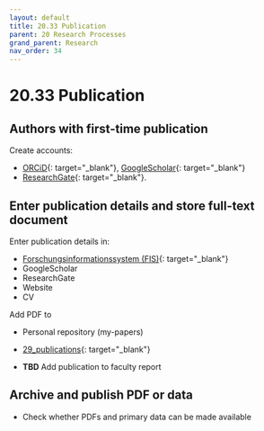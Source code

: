 ```yaml
---
layout: default
title: 20.33 Publication
parent: 20 Research Processes
grand_parent: Research
nav_order: 34
---
```


# 20.33 Publication

## Authors with first-time publication

Create accounts:

- [ORCiD](https://orcid.org/){: target="_blank"}, [GoogleScholar](https://scholar.google.com/intl/de/scholar/citations.html){: target="_blank"}
- [ResearchGate](https://www.researchgate.net/){: target="_blank"}.

## Enter publication details and store full-text document

Enter publication details in:

- [Forschungsinformationssystem (FIS)]([https://fis.uni-bamberg.de/](https://fis.uni-bamberg.de/mydspace)){: target="_blank"}
- GoogleScholar
- ResearchGate
- Website
- CV

Add PDF to

- Personal repository (my-papers)
- [29_publications](https://nc-2272638881871040784.nextcloud-ionos.com/index.php/apps/files/?dir=/20-research/29_publications&fileid=1264){: target="_blank"}

- **TBD** Add publication to faculty report

## Archive and publish PDF or data

- Check whether PDFs and primary data can be made available 

